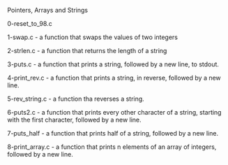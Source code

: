 Pointers, Arrays and Strings

0-reset_to_98.c

1-swap.c - a function that swaps the values of two integers

2-strlen.c - a function that returns the length of a string

3-puts.c - a function that prints a string, followed by a new line, to stdout.

4-print_rev.c - a function that prints a string, in reverse, followed by a new line.

5-rev_string.c - a function tha reverses a string.

6-puts2.c - a function that prints every other character of a string, starting with the first character, followed by a new line.

7-puts_half - a function that prints half of a string, followed by a new line.

8-print_array.c - a function that prints n elements of an array of integers, followed by a new line.
